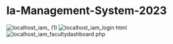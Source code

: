 # Ia-Management-System-2023
![localhost_iam_ (1)](https://user-images.githubusercontent.com/121512535/232307502-041a2b24-bf89-4908-a629-4abbd14c6063.png)
![localhost_iam_login html](https://user-images.githubusercontent.com/121512535/232307511-5ab55460-07c4-4a3f-9d70-7752146d1603.png)
![localhost_iam_facultydashboard php](https://user-images.githubusercontent.com/121512535/232307512-a0e88368-31c5-4103-9a2c-1b815345edc2.png)
